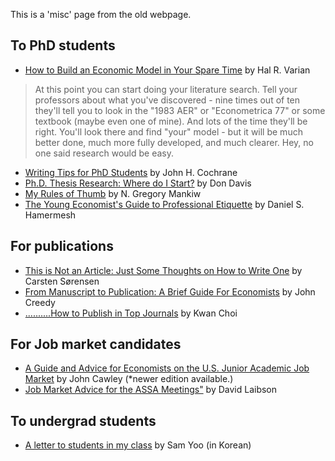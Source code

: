 This is a 'misc' page from the old webpage. 
## To PhD students
- <a href="https://docs.google.com/viewer?a=v&amp;pid=sites&amp;srcid=ZGVmYXVsdGRvbWFpbnxraW1kdWtneW9vfGd4OjY3MWY1MWRkYjg1OTcwNTc" target="_blank">How to Build an Economic Model in Your Spare Time</a> by Hal R. Varian
>At this point you can start doing your literature search. Tell your professors about what you've discovered - nine times out of ten they'll tell you to look in the "1983 AER" or "Econometrica 77" or some textbook (maybe even one of mine). And lots of the time&nbsp;they'll be right. You'll look there and find "your" model - but it will be much better done, much more fully developed, and much clearer. Hey, no one said research would be easy.
- <a href="https://docs.google.com/viewer?a=v&amp;pid=sites&amp;srcid=ZGVmYXVsdGRvbWFpbnxraW1kdWtneW9vfGd4OjhlMTYwYTMxMzQ2OTNmOQ" target="_blank">Writing Tips for PhD Students</a> by John H. Cochrane
- <a href="https://docs.google.com/viewer?a=v&amp;pid=sites&amp;srcid=ZGVmYXVsdGRvbWFpbnxraW1kdWtneW9vfGd4OjVkOTEwZjA3MjYxYTkyMDI" target="_blank">Ph.D. Thesis Research: Where do I Start?</a> by Don Davis
- <a href="https://docs.google.com/viewer?a=v&amp;pid=sites&amp;srcid=ZGVmYXVsdGRvbWFpbnxraW1kdWtneW9vfGd4OmZhYjkwNmI4ZjI4YmVmNw" target="_blank">My Rules of Thumb</a> by N. Gregory Mankiw
- <a href="https://docs.google.com/viewer?a=v&amp;pid=sites&amp;srcid=ZGVmYXVsdGRvbWFpbnxraW1kdWtneW9vfGd4OjNjNWZjODFjZWZiNmU5ODY" target="_blank">The Young Economist's Guide to Professional Etiquette</a> by Daniel S. Hamermesh


## For publications
- <a href="https://docs.google.com/viewer?a=v&amp;pid=sites&amp;srcid=ZGVmYXVsdGRvbWFpbnxraW1kdWtneW9vfGd4Ojc5ZmJiOTcxZWQwN2ViN2M" target="_blank">This is Not an Article:&nbsp;Just Some Thoughts on How to Write One</a> by Carsten Sørensen
- <a href="https://docs.google.com/viewer?a=v&amp;pid=sites&amp;srcid=ZGVmYXVsdGRvbWFpbnxraW1kdWtneW9vfGd4OjVkOTEwZjA3MjYxYTkyMDI" target="_blank">From Manuscript to Publication: A Brief Guide For Economists</a> by John Creedy
- <a href="https://docs.google.com/viewer?a=v&amp;pid=sites&amp;srcid=ZGVmYXVsdGRvbWFpbnxraW1kdWtneW9vfGd4OjFkNjkzMTBiNGM3NTUyMDI" target="_blank">..........How to Publish in Top Journals</a> by Kwan Choi

## For Job market candidates
- <a href="https://docs.google.com/viewer?a=v&amp;pid=sites&amp;srcid=ZGVmYXVsdGRvbWFpbnxraW1kdWtneW9vfGd4OjU0MWJhYTBmOTYxYzU5MTE" target="_blank">A Guide and Advice for Economists on the U.S. Junior Academic Job Market</a> by John Cawley (*newer edition available.)
- <a href="https://docs.google.com/viewer?a=v&amp;pid=sites&amp;srcid=ZGVmYXVsdGRvbWFpbnxraW1kdWtneW9vfGd4OjVjZGNkM2EyZDNkNjYzMWQ" target="_blank">Job Market Advice for the ASSA Meetings"</a> by David Laibson 

## To undergrad students
- <a href="http://bsyoo.net/docs/letter.pdf" target="_blank">A letter to students in my class</a> by Sam Yoo (in Korean)
